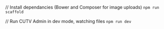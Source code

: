 // Install dependancies (Bower and Composer for image uploads)
`npm run scaffold`

// Run CUTV Admin in dev mode, watching files
`npm run dev`
